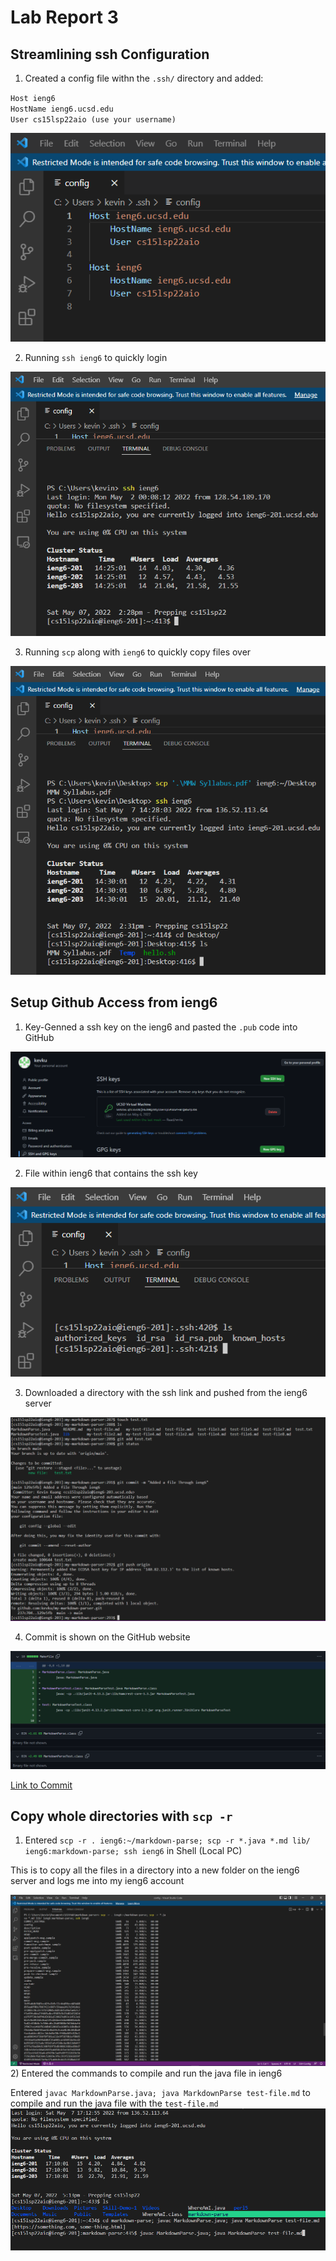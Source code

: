 # Lab Report 3  

## Streamlining ssh Configuration 
1) Created a config file withn the `.ssh/` directory and added:  

`Host ieng6`  
    `HostName ieng6.ucsd.edu`  
    `User cs15lsp22aio (use your username)`  

 <img src='3 Group Options/config.PNG' title='config.PNG' width='' alt='config.PNG' />   
 
2) Running `ssh ieng6` to quickly login  

 <img src='3 Group Options/ssh ieng6.PNG' title='ssh ieng6.PNG' width='' alt='ssh ieng6.PNG' />  
 
3) Running `scp` along with `ieng6` to quickly copy files over  
 <img src='3 Group Options/scp ieng6.PNG' title='scp ieng6.PNG' width='' alt='scp ieng6.PNG' />  

## Setup Github Access from ieng6  

1) Key-Genned a ssh key on the ieng6 and pasted the `.pub` code into GitHub  

 <img src='3 Group Options/GitHub ssh.PNG' title='GitHub ssh.PNG' width='' alt='GitHub ssh.PNG' />  
 
2) File within ieng6 that contains the ssh key

 <img src='3 Group Options/id_rsa.PNG' title='id_rsa.PNG' width='' alt='id_rsa.PNG' />  
 
3) Downloaded a directory with the ssh link and pushed from the ieng6 server  

 <img src='3 Group Options/Pushed to Origin on ieng6.PNG' title='Pushed to Origin on ieng6.PNG' width='' alt='Pushed to Origin on ieng6.PNG' />  
 
4) Commit is shown on the GitHub website  

 <img src='3 Group Options/Git Push From remote.PNG' title='Git Push From remote.PNG' width='' alt='Git Push From remote.PNG' />  
 
[Link to Commit](https://github.com/kevku/markdown-parser-mine/commit/58c3befb8de886b1f3d185d6415faac9bacd5b16)  
 

## Copy whole directories with `scp -r`  

1) Entered `scp -r . ieng6:~/markdown-parse; scp -r *.java *.md lib/ ieng6:markdown-parse; ssh ieng6` in Shell (Local PC)

This is to copy all the files in a directory into a new folder on the ieng6 server and logs me into my ieng6 account  

 <img src='3 Group Options/One line for Shell.PNG' title='One line for Shell.PNG' width='' alt='One line for Shell.PNG' />  
2) Entered the commands to compile and run the java file in ieng6  

 Entered `javac MarkdownParse.java; java MarkdownParse test-file.md` to compile and run the java file with the `test-file.md`  
 <img src='3 Group Options/One line for Bash.PNG' title='One line for Bash.PNG' width='' alt='One line for Bash.PNG' />  
